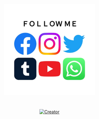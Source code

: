 <div class = "repo" align = "center">
 
<a href = "#">
<img src = "repo-logo.jpg"  width="300" height="300">
</img>
 <p align="center">
  <a href="#"><img src="https://readme-typing-svg.herokuapp.com?color=ebf4fa&center=true&vCenter=true&multiline=false&lines=https://readme-typing-svg.herokuapp.com?color=ebf4fa&center=true&vCenter=true&multiline=false&lines=KING+DILA+MINi+WEb" alt="">
</p>
    <p align="center">
<a href="#"><img title="Creator" src="https://img.shields.io/badge/Creator-MrDila-red.svg?style=for-the-badge&logo=github"></a>
